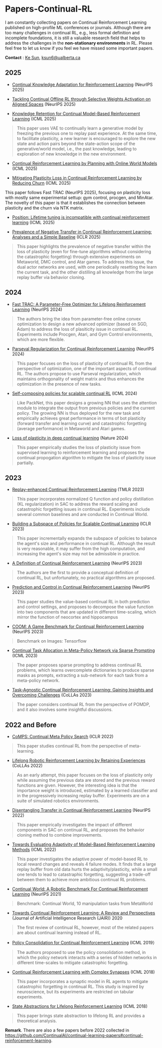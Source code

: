 # Papers-Continual-RL
I am constantly collecting papers on Continual Reinforcement Learning published on high-profile ML conferences or journals. Although there are too many challenges in continual RL, e.g., less formal definition and incomplete foundations, it is still a valuable research field that helps to address the challenges in the **non-stationary environments** in RL. Please feel free to let us know if you feel we have missed some important papers.

**Contact** : [Ke Sun](https://sites.google.com/view/kesun), ksun6@ualberta.ca



## 2025


* [Continual Knowledge Adaptation for Reinforcement Learning](https://neurips.cc/virtual/2025/poster/118130) (NeurIPS 2025)


* [Tackling Continual Offline RL through Selective Weights Activation on Aligned Spaces](https://arxiv.org/abs/2410.15698) (NeurIPS 2025)

* [Knowledge Retention for Continual Model-Based Reinforcement Learning](https://arxiv.org/abs/2503.04256) (ICML 2025)
> This paper uses VAE to continually learn a generative model by freezing the previous one to replay past experience. At the same time, to facilitate plasticity, a new learner is encouraged to explore the new state and action pairs beyond the state-action scope of the generative/world model, i.e., the past knowledge, leading to exploration of new knowledge in the new environment.

* [Continual Reinforcement Learning by Planning with Online World Models](https://openreview.net/forum?id=mQeZEsdODh) (ICML 2025)

* [Mitigating Plasticity Loss in Continual Reinforcement Learning by Reducing Churn](https://openreview.net/forum?id=EkoFXfSauv) (ICML 2025)

This paper follows Fast TRAC (NeurIPS 2025), focusing on plasticity loss with mostly same experimental settup: gym control, procgen, and MinAtar. The novelty of this paper is that it establishes the connection between plasticity and the churn via NTK matrix. 


* [Position: Lifetime tuning is incompatible with continual reinforcement learning](https://openreview.net/pdf?id=JMoWFkwnvv) (ICML 2025)


* [Prevalence of Negative Transfer in Continual Reinforcement Learning: Analyses and a Simple Baseline](https://openreview.net/forum?id=KAIqwkB3dT) (ICLR 2025)
> This paper highlights the prevalence of negative transfer within the loss of plasticity (even for fine-tune algorithms without considering the catastrophic forgetting) through extensive experiments on Metaworld, DMC control, and Atar games. To address this issue, the dual actor networks are used, with one periodically resetting the learn the current task, and the other distilling all knowledge from the large replay buffer via behavior cloning.

## 2024





* [Fast TRAC: A Parameter-Free Optimizer for Lifelong Reinforcement Learning](https://openreview.net/pdf?id=QEaHE4TUgc) (NeurIPS 2024)
> The authors bring the idea from parameter-free online convex optimization to design a new advanced optimizer (based on SGD, Adam) to address the loss of plasiticity issue in continual RL. Experiments include Procgen, Atari, and Gym Control environments, which are more flexible.


* [Parseval Regularization for Continual Reinforcement Learning](https://openreview.net/pdf?id=RB1F2h5YEx) (NeurIPS 2024)
> This paper focuses on the loss of plasticity of continual RL from the perspective of optimization, one of the important aspects of continual RL. The authors propose to use Parseval regularization, which maintains orthogonality of weight matrix and thus enhances the optimization in the presence of new tasks.



* [Self-composing policies for scalable continual RL](https://github.com/mikelma/componet) (ICML 2024)
> Like PackNet, this paper designs a growing NN that uses the attention module to integrate the output from previous policies and the current policy. The growing NN is thus deployed for the new task and empirically achieves great performance in terms of bot plasticity (forward transfer and learning curve) and catastrophic forgetting (average performance) in Metaworld and Atari games.





* [Loss of plasticity in deep continual learning](https://www.nature.com/articles/s41586-024-07711-7) (Nature 2024)
> This paper empirically studies the loss of plasticity issue from supervised learning to reinforcement learning and proposes the continual propogation algorithm to mitigate the loss of plasticity issue partially.



## 2023

* [Replay-enhanced Continual Reinforcement Learning](https://openreview.net/forum?id=91hfMEUukm) (TMLR 2023)
> This paper incorporates normalized Q function and policy distillation (KL regularization) in SAC to address the reward scaling and catastrophic forgetting issues in continual RL. Experiments include several common baselines and are conducted in Continual World.

* [Building a Subspace of Policies for Scalable Continual Learning](https://arxiv.org/abs/2211.10445) (ICLR 2023)
> This paper incrementally expands the subspace of policies to balance the agent's size and performance in continual RL. Although the result is very reasonable, it may suffer from the high computation, and increasing the agent's size may not be admissible in practice.

* [A Definition of Continual Reinforcement Learning](https://arxiv.org/abs/2307.11046) (NeurIPS 2023)
> The authors are the first to provide a conceptual definition of continual RL, but unfortunately, no practical algorithms are proposed.


* [Prediction and Control in Continual Reinforcement Learning](https://arxiv.org/abs/2312.11669) (NeurIPS 2023)
> This paper studies the value-based continual RL in both prediction and control settings, and proposes to decompose the value function into two components that are updated in different time-scaling, which mirror the function of neocortex and hippocampus

* [COOM: A Game Benchmark for Continual Reinforcement Learning](https://openreview.net/pdf?id=qmCxdPkNsa) (NeurIPS 2023)
> Benchmark on Images: Tensorflow

* [Continual Task Allocation in Meta-Policy Network via Sparse Prompting](https://arxiv.org/abs/2305.18444) (ICML 2023)
> The paper proposes sparse prompting to address continual RL problems, which learns overcomplete dictionaries to produce sparse masks as prompts, extracting a sub-network for each task from a meta-policy network.


* [Task-Agnostic Continual Reinforcement Learning: Gaining Insights and Overcoming Challenges](https://arxiv.org/abs/2205.14495) (CoLLAs 2023)
> The paper considers continual RL from the perspective of POMDP, and it also involves some insightful discussions.


## 2022 and Before 



* [CoMPS: Continual Meta Policy Search](https://arxiv.org/pdf/2112.04467) (ICLR 2022)
> This paper studies continual RL from the perspective of meta-learning.


* [Lifelong Robotic Reinforcement Learning by Retaining Experiences](https://proceedings.mlr.press/v199/xie22a/xie22a.pdf) (CoLLAs 2022)
> As an early attempt, this paper focuses on the loss of plasticity only while assuming the previous data are stored and the previous reward functions are given. However, the interesting idea is that the importance weight is introduced, estimated by a learned classifier and in the progressively increasing replay buffer. Experiments are on a suite of simulated robotics environments.



* [Disentangling Transfer in Continual Reinforcement Learning](https://arxiv.org/abs/2209.13900) (NeurIPS 2022)
> This paper empirically investigates the impact of different components in SAC on continual RL, and proposes the behavior cloning method to combine improvements.

* [Towards Evaluating Adaptivity of Model-Based Reinforcement Learning Methods](https://arxiv.org/pdf/2204.11464) (ICML 2022)
> This paper investigates the adaptive power of model-based RL to local reward changes and reveals 4 failure modes. It finds that a large replay buffer from old data hurts the adaptivity/plasticity, while a small one tends to lead to catastraphic forgetting, suggesting a trade-off between them to achieve more ambitious continual RL problems.

* [Continual World: A Robotic Benchmark For Continual Reinforcement Learning](https://arxiv.org/abs/2105.10919) (NeurIPS 2021)
> Benchmark: Continual World, 10 manipulation tasks from MetaWorld

* [Towards Continual Reinforcement Learning: A Review and Perspectives](https://arxiv.org/abs/2105.10919) (Journal of Artificial Intelligence Research (JAIR)) 2020
> The first review of continual RL, however, most of the related papers are about continual learning instead of RL.

* [Policy Consolidation for Continual Reinforcement Learning](https://arxiv.org/abs/1902.00255) (ICML 2019）
> The authors proposed to use the policy consolidation method, in which the policy network interacts with a series of hidden networks in different time-scales to mitigate catastrophic forgetting.

* [Continual Reinforcement Learning with Complex Synapses](https://arxiv.org/abs/1802.07239) (ICML 2018)
> This paper incorporates a synaptic model in RL agents to mitigate catastrophic forgetting in continual RL. This study is inspired by neuroscience, but its experiments are restricted on tabular experiments.

* [State Abstractions for Lifelong Reinforcement Learning](https://proceedings.mlr.press/v80/abel18a/abel18a.pdf) (ICML 2018)
> This paper brings state abstraction to lifelong RL and provides a theoretical analysis.



**Remark**. There are also a few papers before 2022 collected in https://github.com/ContinualAI/continual-learning-papers#continual-reinforcement-learning.

